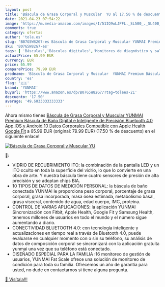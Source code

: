 ```yaml
---
layout: post
title: 'Báscula de Grasa Corporal y Muscular  YU al 17.50 % de descuento'
date: 2021-04-23 07:54:22
image: 'https://m.media-amazon.com/images/I/51IQ9wLJPFL._SL500_._SL400_.jpg'
comments: true
category: ofertas
author: 'tole.es'
slug: 'B07G5W82G7-es Báscula de Grasa Corporal y Muscular YUNMAI Premium...'
sku: 'B07G5W82G7-es'
tags: [ 'Básculas','Básculas digitales','Monitores de diagnóstico y salud','Salud y cuidado personal','Suministros y equipamiento médico','apple','yunmai', ]
actualPrice: 65.99 EUR
currency: EUR
price: 65.99
comparePrice: 79.99 EUR
prodname: 'Báscula de Grasa Corporal y Muscular  YUNMAI Premium Báscula de Baño Digital e Inteligente de Precisión Bluetooth 4.0 App iOS y Android 10 Datos Corporales  Compatible con Apple Health  Google Fit'
country: 'es'
flag: '🇪🇸'
brand: 'YUNMAI'
buyurl: 'https://www.amazon.es/dp/B07G5W82G7/?tag=tolees-21'
descuento: '17.50'
average: '49.6033333333333'
---
```


Ahora mismo tienes [Báscula de Grasa Corporal y Muscular  YUNMAI Premium Báscula de Baño Digital e Inteligente de Precisión Bluetooth 4.0 App iOS y Android 10 Datos Corporales  Compatible con Apple Health  Google Fit](https://www.amazon.es/dp/B07G5W82G7/?tag=tolees-21) a 65.99 EUR (original: 79.99 EUR) (17.50 %  de descuento) en el siguiente enlace!

[![Báscula de Grasa Corporal y Muscular  YU](https://m.media-amazon.com/images/I/51IQ9wLJPFL._SL500_._SL400_.jpg)](https://www.amazon.es/dp/B07G5W82G7/?tag=tolees-21)

🔎:

- VIDRIO DE RECUBRIMIENTO ITO: la combinación de la pantalla LED y un ITO oculto en toda la superficie del vidrio, lo que lo convierte en una obra de arte. Y nuestra báscula tiene cuatro sensores de presión de alta precisión y se adoptan chips BIA.
- 10 TIPOS DE DATOS DE MEDICIÓN PERSONAL: la báscula de baño conectada YUNMAI le proporciona peso corporal, porcentaje de grasa corporal, grasa incorporada, masa ósea estimada, metabolismo basal, grasa visceral, contenido de agua, edad cuerpo, IMC, proteína.
- CONTROL DE VARIAS APLICACIONES: la aplicación YUNMAI Sincronización con Fitbit, Apple Health, Google Fit y Samsung Health, tenemos millones de usuarios en todo el mundo y el número sigue aumentando a diario.
- CONECTIVIDAD BLUETOOTH 4.0: con tecnología inteligente y actualizaciones en tiempo real a través de Bluetooth 4.0, puede evaluarse en cualquier momento con o sin su teléfono, su análisis de datos de composición corporal se sincronizará con la aplicación gratuita yunmai una vez que su teléfono está conectado.
- DISEÑADO ESPECIAL PARA LA FAMILIA :16 monitoreo de gestión de usuarios, YUNMAI Fat Scale ofrece una solución de monitoreo de condición para toda su familia. Ofrecemos un año de garantía para usted, no dude en contactarnos si tiene alguna pregunta.

[🛒 Visítala!!!](https://www.amazon.es/dp/B07G5W82G7/?tag=tolees-21)
